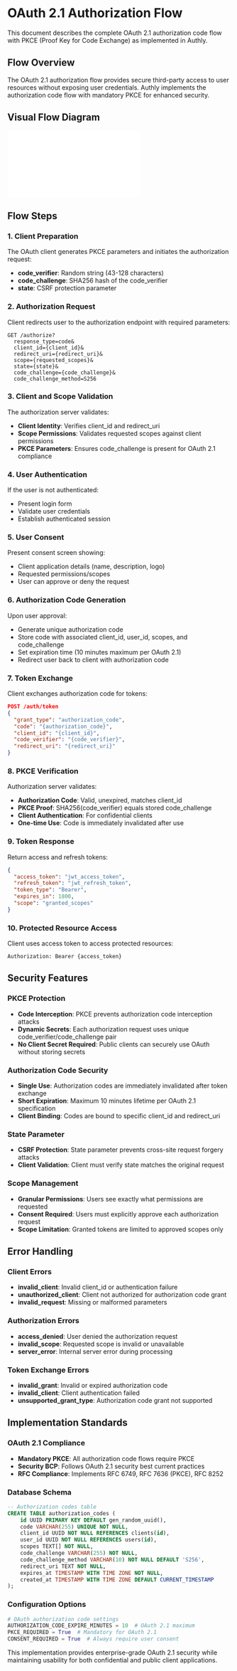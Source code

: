 # OAuth 2.1 Authorization Flow

This document describes the complete OAuth 2.1 authorization code flow with PKCE (Proof Key for Code Exchange) as implemented in Authly.

## Flow Overview

The OAuth 2.1 authorization flow provides secure third-party access to user resources without exposing user credentials. Authly implements the authorization code flow with mandatory PKCE for enhanced security.

## Visual Flow Diagram

![OAuth 2.1 Authorization Flow](oauth-authorization-flow.mmd)

## Flow Steps

### 1. Client Preparation
The OAuth client generates PKCE parameters and initiates the authorization request:
- **code_verifier**: Random string (43-128 characters)
- **code_challenge**: SHA256 hash of the code_verifier
- **state**: CSRF protection parameter

### 2. Authorization Request
Client redirects user to the authorization endpoint with required parameters:
```
GET /authorize?
  response_type=code&
  client_id={client_id}&
  redirect_uri={redirect_uri}&
  scope={requested_scopes}&
  state={state}&
  code_challenge={code_challenge}&
  code_challenge_method=S256
```

### 3. Client and Scope Validation
The authorization server validates:
- **Client Identity**: Verifies client_id and redirect_uri
- **Scope Permissions**: Validates requested scopes against client permissions
- **PKCE Parameters**: Ensures code_challenge is present for OAuth 2.1 compliance

### 4. User Authentication
If the user is not authenticated:
- Present login form
- Validate user credentials
- Establish authenticated session

### 5. User Consent
Present consent screen showing:
- Client application details (name, description, logo)
- Requested permissions/scopes
- User can approve or deny the request

### 6. Authorization Code Generation
Upon user approval:
- Generate unique authorization code
- Store code with associated client_id, user_id, scopes, and code_challenge
- Set expiration time (10 minutes maximum per OAuth 2.1)
- Redirect user back to client with authorization code

### 7. Token Exchange
Client exchanges authorization code for tokens:
```json
POST /auth/token
{
  "grant_type": "authorization_code",
  "code": "{authorization_code}",
  "client_id": "{client_id}",
  "code_verifier": "{code_verifier}",
  "redirect_uri": "{redirect_uri}"
}
```

### 8. PKCE Verification
Authorization server validates:
- **Authorization Code**: Valid, unexpired, matches client_id
- **PKCE Proof**: SHA256(code_verifier) equals stored code_challenge
- **Client Authentication**: For confidential clients
- **One-time Use**: Code is immediately invalidated after use

### 9. Token Response
Return access and refresh tokens:
```json
{
  "access_token": "jwt_access_token",
  "refresh_token": "jwt_refresh_token", 
  "token_type": "Bearer",
  "expires_in": 1800,
  "scope": "granted_scopes"
}
```

### 10. Protected Resource Access
Client uses access token to access protected resources:
```
Authorization: Bearer {access_token}
```

## Security Features

### PKCE Protection
- **Code Interception**: PKCE prevents authorization code interception attacks
- **Dynamic Secrets**: Each authorization request uses unique code_verifier/code_challenge pair
- **No Client Secret Required**: Public clients can securely use OAuth without storing secrets

### Authorization Code Security
- **Single Use**: Authorization codes are immediately invalidated after token exchange
- **Short Expiration**: Maximum 10 minutes lifetime per OAuth 2.1 specification
- **Client Binding**: Codes are bound to specific client_id and redirect_uri

### State Parameter
- **CSRF Protection**: State parameter prevents cross-site request forgery attacks
- **Client Validation**: Client must verify state matches the original request

### Scope Management
- **Granular Permissions**: Users see exactly what permissions are requested
- **Consent Required**: Users must explicitly approve each authorization request
- **Scope Limitation**: Granted tokens are limited to approved scopes only

## Error Handling

### Client Errors
- **invalid_client**: Invalid client_id or authentication failure
- **unauthorized_client**: Client not authorized for authorization code grant
- **invalid_request**: Missing or malformed parameters

### Authorization Errors  
- **access_denied**: User denied the authorization request
- **invalid_scope**: Requested scope is invalid or unavailable
- **server_error**: Internal server error during processing

### Token Exchange Errors
- **invalid_grant**: Invalid or expired authorization code
- **invalid_client**: Client authentication failed
- **unsupported_grant_type**: Authorization code grant not supported

## Implementation Standards

### OAuth 2.1 Compliance
- **Mandatory PKCE**: All authorization code flows require PKCE
- **Security BCP**: Follows OAuth 2.1 security best current practices
- **RFC Compliance**: Implements RFC 6749, RFC 7636 (PKCE), RFC 8252

### Database Schema
```sql
-- Authorization codes table
CREATE TABLE authorization_codes (
    id UUID PRIMARY KEY DEFAULT gen_random_uuid(),
    code VARCHAR(255) UNIQUE NOT NULL,
    client_id UUID NOT NULL REFERENCES clients(id),
    user_id UUID NOT NULL REFERENCES users(id),
    scopes TEXT[] NOT NULL,
    code_challenge VARCHAR(255) NOT NULL,
    code_challenge_method VARCHAR(10) NOT NULL DEFAULT 'S256',
    redirect_uri TEXT NOT NULL,
    expires_at TIMESTAMP WITH TIME ZONE NOT NULL,
    created_at TIMESTAMP WITH TIME ZONE DEFAULT CURRENT_TIMESTAMP
);
```

### Configuration Options
```python
# OAuth authorization code settings
AUTHORIZATION_CODE_EXPIRE_MINUTES = 10  # OAuth 2.1 maximum
PKCE_REQUIRED = True  # Mandatory for OAuth 2.1
CONSENT_REQUIRED = True  # Always require user consent
```

This implementation provides enterprise-grade OAuth 2.1 security while maintaining usability for both confidential and public client applications.
